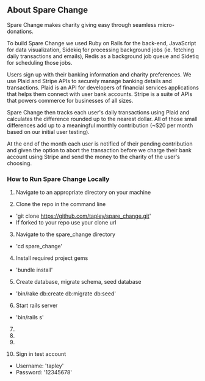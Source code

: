 
## About Spare Change

Spare Change makes charity giving easy through seamless micro-donations.

To build Spare Change we used Ruby on Rails for the back-end, JavaScript for data visualization, Sidekiq for processing background jobs (ie. fetching daily transactions and emails), Redis as a background job queue and Sidetiq for scheduling those jobs.

Users sign up with their banking information and charity preferences.  We use Plaid and Stripe APIs to securely manage banking details and transactions. Plaid is an API for developers of financial services applications that helps them connect with user bank accounts.  Stripe is a suite of APIs that powers commerce for businesses of all sizes.

Spare Change then tracks each user's daily transactions using Plaid and calculates the difference rounded up to the nearest dollar.  All of those small differences add up to a meaningful monthly contribution (~$20 per month based on our initial user testing).

At the end of the month each user is notified of their pending contribution and given the option to abort the transaction before we charge their bank account using Stripe and send the money to the charity of the user's choosing.

### How to Run Spare Change Locally

1. Navigate to an appropriate directory on your machine

2. Clone the repo in the command line
- 'git clone https://github.com/tapley/spare_change.git'
- If forked to your repo use your clone url

3. Navigate to the spare_change directory
- 'cd spare_change'

4. Install required project gems
- 'bundle install'

5. Create database, migrate schema, seed database
- 'bin/rake db:create db:migrate db:seed'

6. Start rails server
- 'bin/rails s'

7.

8.

9.

10. Sign in test account
- Username: 'tapley'
- Password: '12345678'